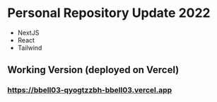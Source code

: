 

# Personal Repository Update 2022
- NextJS
- React
- Tailwind

## Working Version (deployed on Vercel)
### https://bbell03-qyogtzzbh-bbell03.vercel.app
